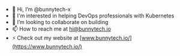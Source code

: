 - 👋 Hi, I’m @bunnytech-x
- 👀 I'm interested in helping DevOps professionals with Kubernetes
- 💞️ I’m looking to collaborate on building 
- 📫 How to reach me at hi@bunnytech.io
- ⚡ Check out my website at [www.bunnytech.io/](https://www.bunnytech.io/)

<!---
bunnytech-x/bunnytech-x is a ✨ special ✨ repository because its `README.md` (this file) appears on your GitHub profile.
You can click the Preview link to take a look at your changes.
--->

